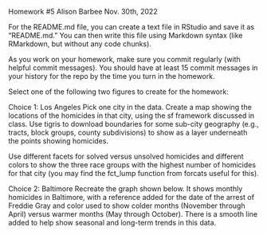 Homework #5
Alison Barbee
Nov. 30th, 2022


For the README.md file, you can create a text file in RStudio and save it as “README.md.” You can then write this file using Markdown syntax (like RMarkdown, but without any code chunks).

As you work on your homework, make sure you commit regularly (with helpful commit messages). 
You should have at least 15 commit messages in your history for the repo by the time you turn in the homework.


Select one of the following two figures to create for the homework:

Choice 1: Los Angeles
  Pick one city in the data. 
  Create a map showing the locations of the homicides in that city, using the sf framework discussed in class. 
  Use tigris to download boundaries for some sub-city geography (e.g., tracts, block groups, county subdivisions)   to show as a layer underneath the points showing homicides. 

  Use different facets for solved versus unsolved homicides and 
  different colors to show the three race groups with the highest number of homicides for that city 
    (you may find the fct_lump function from forcats useful for this).


Choice 2: Baltimore
Recreate the graph shown below. 
It shows monthly homicides in Baltimore, with a reference added for the date of the arrest of Freddie Gray and color used to show colder months (November through April) versus warmer months (May through October). There is a smooth line added to help show seasonal and long-term trends in this data.